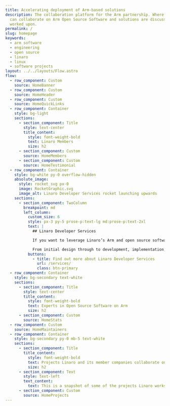```yaml
---
title: Accelerating deployment of Arm-based solutions
description: The collaboration platform for the Arm partnership. Where members
  can collaborate on Arm Open Source Software and solutions are discussed &
  worked upon.
permalink: /
slug: homepage
keywords:
  - arm software
  - engineering
  - open source
  - linaro
  - linux
  - software projects
layout: ../../layouts/Flow.astro
flow:
  - row_component: Custom
    source: HomeBanner
  - row_component: Custom
    source: HomeHeader
  - row_component: Custom
    source: HomeQuickLinks
  - row_component: Container
    style: bg-light
    sections:
      - section_component: Title
        style: text-center
        title_content:
          style: font-weight-bold
          text: Linaro Members
          size: h2
      - section_component: Custom
        source: HomeMembers
      - section_component: Custom
        source: HomeTestimonial
  - row_component: Container
    style: bg-white py-0 overflow-hidden
    absolute_image:
      style: rocket_svg px-0
      image: RocketGraphic.svg
      image_alt: Linaro Developer Services rocket launching upwards
    sections:
      - section_component: TwoColumn
        breakpoint: md
        left_column:
          custom_size: 6
          style: px-3 py-5 prose-p:text-lg md:prose-p:text-2xl
          text: |
            ## Linaro Developer Services

            If you want to leverage Linaro’s Arm and open source software expertise on a specific project, then working with Linaro Developer Services is the right option for you.

            From initial design through to development, implementation, support and training, Linaro Developer Services help you leverage open source on Arm to ensure fast time to market, exceptional quality and security, and cost effective long term maintenance..
          buttons:
            - title: Find out more about Linaro Developer Services
              url: /services/
              class: btn-primary
  - row_component: Container
    style: bg-secondary text-white
    sections:
      - section_component: Title
        style: text-center
        title_content:
          style: font-weight-bold
          text: Experts in Open Source Software on Arm
          size: h2
      - section_component: Custom
        source: HomeStats
  - row_component: Custom
    source: HomeMaintainers
  - row_component: Container
    style: bg-secondary py-0 mb-5 text-white
    sections:
      - section_component: Title
        title_content:
          style: font-weight-bold
          text: Projects Linaro and its member companies collaborate on
          size: h2
      - section_component: Text
        style: text-left
        text_content:
          text: This is a snapshot of some of the projects Linaro works on
      - section_component: Custom
        source: HomeProjects
---
```

